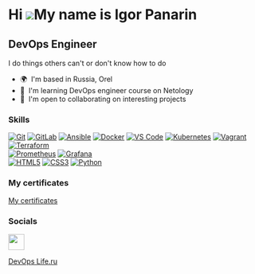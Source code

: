 Hi ![](https://user-images.githubusercontent.com/18350557/176309783-0785949b-9127-417c-8b55-ab5a4333674e.gif)My name is Igor Panarin
====================================================================================================================================

DevOps Engineer
---------------

I do things others can't or don't know how to do

* 🌍  I'm based in Russia, Orel
* 🧠  I'm learning DevOps engineer course on Netology
* 🤝  I'm open to collaborating on interesting projects

### Skills


<p align="left">
<a target="_blank" rel="noopener noreferrer nofollow" href="https://camo.githubusercontent.com/b38b8897560b3731eafccf44bf41f9450b71ec972a7759e0d104402403b51b13/68747470733a2f2f696d672e736869656c64732e696f2f62616467652f4769742d2532334630353033332e7376673f7374796c653d666c61742d737175617265266c6f676f3d676974266c6f676f436f6c6f723d7768697465"><img src="https://camo.githubusercontent.com/b38b8897560b3731eafccf44bf41f9450b71ec972a7759e0d104402403b51b13/68747470733a2f2f696d672e736869656c64732e696f2f62616467652f4769742d2532334630353033332e7376673f7374796c653d666c61742d737175617265266c6f676f3d676974266c6f676f436f6c6f723d7768697465" alt="Git" data-canonical-src="https://img.shields.io/badge/Git-%23F05033.svg?style=flat-square&amp;logo=git&amp;logoColor=white" style="max-width: 100%;"></a>
<a target="_blank" rel="noopener noreferrer nofollow" href="https://camo.githubusercontent.com/35b0a4cb52ffc87fc7c464f9f2527dec988b663d0ae86bf8d542ae5649bd2c9e/68747470733a2f2f696d672e736869656c64732e696f2f62616467652f2d4769744c61622d4643413132313f7374796c653d666c61742d737175617265266c6f676f3d6769746c6162"><img src="https://camo.githubusercontent.com/35b0a4cb52ffc87fc7c464f9f2527dec988b663d0ae86bf8d542ae5649bd2c9e/68747470733a2f2f696d672e736869656c64732e696f2f62616467652f2d4769744c61622d4643413132313f7374796c653d666c61742d737175617265266c6f676f3d6769746c6162" alt="GitLab" data-canonical-src="https://img.shields.io/badge/-GitLab-FCA121?style=flat-square&amp;logo=gitlab" style="max-width: 100%;"></a>
<a target="_blank" rel="noopener noreferrer nofollow" href="https://camo.githubusercontent.com/d181729cd14c46b0f64eada3c78e8f083e7a225ea3c5b6289729d7e800d2ae43/68747470733a2f2f696d672e736869656c64732e696f2f62616467652f416e7369626c652d2532333141313931382e7376673f7374796c653d666c61742d737175617265266c6f676f3d616e7369626c65266c6f676f436f6c6f723d7768697465"><img src="https://camo.githubusercontent.com/d181729cd14c46b0f64eada3c78e8f083e7a225ea3c5b6289729d7e800d2ae43/68747470733a2f2f696d672e736869656c64732e696f2f62616467652f416e7369626c652d2532333141313931382e7376673f7374796c653d666c61742d737175617265266c6f676f3d616e7369626c65266c6f676f436f6c6f723d7768697465" alt="Ansible" data-canonical-src="https://img.shields.io/badge/Ansible-%231A1918.svg?style=flat-square&amp;logo=ansible&amp;logoColor=white" style="max-width: 100%;"></a>
<a target="_blank" rel="noopener noreferrer nofollow" href="https://camo.githubusercontent.com/2becd2d85b75595652cc9c88f64c6e12b92ad902266ec7c1cd684953816b156f/68747470733a2f2f696d672e736869656c64732e696f2f62616467652f446f636b65722d2532333064623765642e7376673f7374796c653d666c61742d737175617265266c6f676f3d646f636b6572266c6f676f436f6c6f723d7768697465"><img src="https://camo.githubusercontent.com/2becd2d85b75595652cc9c88f64c6e12b92ad902266ec7c1cd684953816b156f/68747470733a2f2f696d672e736869656c64732e696f2f62616467652f446f636b65722d2532333064623765642e7376673f7374796c653d666c61742d737175617265266c6f676f3d646f636b6572266c6f676f436f6c6f723d7768697465" alt="Docker" data-canonical-src="https://img.shields.io/badge/Docker-%230db7ed.svg?style=flat-square&amp;logo=docker&amp;logoColor=white" style="max-width: 100%;"></a>
<a target="_blank" rel="noopener noreferrer nofollow" href="https://camo.githubusercontent.com/d99f92b9d51e6322eb14babd4bf1747f04029078b7ab4de6c5a6647c7d8c3147/68747470733a2f2f696d672e736869656c64732e696f2f7374617469632f76313f7374796c653d666c61742d737175617265266d6573736167653d56532b2544302541316f646526636f6c6f723d303037414343266c6f676f3d56697375616c2b53747564696f2b436f6465266c6162656c3d"><img src="https://camo.githubusercontent.com/d99f92b9d51e6322eb14babd4bf1747f04029078b7ab4de6c5a6647c7d8c3147/68747470733a2f2f696d672e736869656c64732e696f2f7374617469632f76313f7374796c653d666c61742d737175617265266d6573736167653d56532b2544302541316f646526636f6c6f723d303037414343266c6f676f3d56697375616c2b53747564696f2b436f6465266c6162656c3d" alt="VS Code" data-canonical-src="https://img.shields.io/static/v1?style=flat-square&amp;message=VS+%D0%A1ode&amp;color=007ACC&amp;logo=Visual+Studio+Code&amp;label=" style="max-width: 100%;"></a>
<a target="_blank" rel="noopener noreferrer nofollow" href="https://camo.githubusercontent.com/be1e60cee35297f52d409953f08be1bb570f950fb6125a9ec3cb630a7a448d6c/68747470733a2f2f696d672e736869656c64732e696f2f62616467652f4b756265726e657465732d2532333332366365352e7376673f7374796c653d666c61742d737175617265266c6f676f3d6b756265726e65746573266c6f676f436f6c6f723d7768697465"><img src="https://camo.githubusercontent.com/be1e60cee35297f52d409953f08be1bb570f950fb6125a9ec3cb630a7a448d6c/68747470733a2f2f696d672e736869656c64732e696f2f62616467652f4b756265726e657465732d2532333332366365352e7376673f7374796c653d666c61742d737175617265266c6f676f3d6b756265726e65746573266c6f676f436f6c6f723d7768697465" alt="Kubernetes" data-canonical-src="https://img.shields.io/badge/Kubernetes-%23326ce5.svg?style=flat-square&amp;logo=kubernetes&amp;logoColor=white" style="max-width: 100%;"></a>
<a target="_blank" rel="noopener noreferrer nofollow" href="https://camo.githubusercontent.com/037ad8df902785d6e7c3227aa4e415462e119b8c54b81edec2da1cd06b9ee8f0/68747470733a2f2f696d672e736869656c64732e696f2f62616467652f56616772616e742d2532333135363346462e7376673f7374796c653d666c61742d737175617265266c6f676f3d76616772616e74266c6f676f436f6c6f723d7768697465"><img src="https://camo.githubusercontent.com/037ad8df902785d6e7c3227aa4e415462e119b8c54b81edec2da1cd06b9ee8f0/68747470733a2f2f696d672e736869656c64732e696f2f62616467652f56616772616e742d2532333135363346462e7376673f7374796c653d666c61742d737175617265266c6f676f3d76616772616e74266c6f676f436f6c6f723d7768697465" alt="Vagrant" data-canonical-src="https://img.shields.io/badge/Vagrant-%231563FF.svg?style=flat-square&amp;logo=vagrant&amp;logoColor=white" style="max-width: 100%;"></a>
<a target="_blank" rel="noopener noreferrer nofollow" href="https://camo.githubusercontent.com/199f5a46c05487d65fde9f348a188ff570dddd2c8ba7605436bc5c1f25bc076d/68747470733a2f2f696d672e736869656c64732e696f2f62616467652f5465727261666f726d2d2532333538333543432e7376673f7374796c653d666c61742d737175617265266c6f676f3d7465727261666f726d266c6f676f436f6c6f723d7768697465"><img src="https://camo.githubusercontent.com/199f5a46c05487d65fde9f348a188ff570dddd2c8ba7605436bc5c1f25bc076d/68747470733a2f2f696d672e736869656c64732e696f2f62616467652f5465727261666f726d2d2532333538333543432e7376673f7374796c653d666c61742d737175617265266c6f676f3d7465727261666f726d266c6f676f436f6c6f723d7768697465" alt="Terraform" data-canonical-src="https://img.shields.io/badge/Terraform-%235835CC.svg?style=flat-square&amp;logo=terraform&amp;logoColor=white" style="max-width: 100%;"></a>
<br>
<a target="_blank" rel="noopener noreferrer nofollow" href="https://camo.githubusercontent.com/c72170395c43e5834553aef32f656243ddcc929595850898ad17c39b63653d36/68747470733a2f2f696d672e736869656c64732e696f2f62616467652f50726f6d6574686575732d4536353232433f7374796c653d666c61742d737175617265266c6f676f3d50726f6d657468657573266c6f676f436f6c6f723d7768697465"><img src="https://camo.githubusercontent.com/c72170395c43e5834553aef32f656243ddcc929595850898ad17c39b63653d36/68747470733a2f2f696d672e736869656c64732e696f2f62616467652f50726f6d6574686575732d4536353232433f7374796c653d666c61742d737175617265266c6f676f3d50726f6d657468657573266c6f676f436f6c6f723d7768697465" alt="Prometheus" data-canonical-src="https://img.shields.io/badge/Prometheus-E6522C?style=flat-square&amp;logo=Prometheus&amp;logoColor=white" style="max-width: 100%;"></a>
<a target="_blank" rel="noopener noreferrer nofollow" href="https://camo.githubusercontent.com/d03391681f6feb218b5e07ca795cdb7d25af34bc0b68fc1fbfe32fb031f1d57c/68747470733a2f2f696d672e736869656c64732e696f2f62616467652f47726166616e612d2532334634363830302e7376673f7374796c653d666c61742d737175617265266c6f676f3d67726166616e61266c6f676f436f6c6f723d7768697465"><img src="https://camo.githubusercontent.com/d03391681f6feb218b5e07ca795cdb7d25af34bc0b68fc1fbfe32fb031f1d57c/68747470733a2f2f696d672e736869656c64732e696f2f62616467652f47726166616e612d2532334634363830302e7376673f7374796c653d666c61742d737175617265266c6f676f3d67726166616e61266c6f676f436f6c6f723d7768697465" alt="Grafana" data-canonical-src="https://img.shields.io/badge/Grafana-%23F46800.svg?style=flat-square&amp;logo=grafana&amp;logoColor=white" style="max-width: 100%;"></a>
<br>
<a target="_blank" rel="noopener noreferrer nofollow" href="https://camo.githubusercontent.com/9a7c8c4ee62739436a191706be9f786a813dc377ce778522da198cb94874dc22/68747470733a2f2f696d672e736869656c64732e696f2f62616467652f2d48544d4c352d2532334534344432373f7374796c653d666c61742d737175617265266c6f676f3d68746d6c35266c6f676f436f6c6f723d666666666666"><img src="https://camo.githubusercontent.com/9a7c8c4ee62739436a191706be9f786a813dc377ce778522da198cb94874dc22/68747470733a2f2f696d672e736869656c64732e696f2f62616467652f2d48544d4c352d2532334534344432373f7374796c653d666c61742d737175617265266c6f676f3d68746d6c35266c6f676f436f6c6f723d666666666666" alt="HTML5" data-canonical-src="https://img.shields.io/badge/-HTML5-%23E44D27?style=flat-square&amp;logo=html5&amp;logoColor=ffffff" style="max-width: 100%;"></a>
<a target="_blank" rel="noopener noreferrer nofollow" href="https://camo.githubusercontent.com/19d98ab99fe0a1a5c00ef27920be3ada8548f2476877db0598960ac2a5f8788d/68747470733a2f2f696d672e736869656c64732e696f2f62616467652f2d435353332d2532333135373242363f7374796c653d666c61742d737175617265266c6f676f3d63737333"><img src="https://camo.githubusercontent.com/19d98ab99fe0a1a5c00ef27920be3ada8548f2476877db0598960ac2a5f8788d/68747470733a2f2f696d672e736869656c64732e696f2f62616467652f2d435353332d2532333135373242363f7374796c653d666c61742d737175617265266c6f676f3d63737333" alt="CSS3" data-canonical-src="https://img.shields.io/badge/-CSS3-%231572B6?style=flat-square&amp;logo=css3" style="max-width: 100%;"></a>
<a target="_blank" rel="noopener noreferrer nofollow" href="https://camo.githubusercontent.com/f5806fb84e803a767dbf4fdd83b6563c3d5fa6623d49728516ed237d8e796842/68747470733a2f2f696d672e736869656c64732e696f2f62616467652f507974686f6e2d3336373041303f7374796c653d666c61742d737175617265266c6f676f3d707974686f6e266c6f676f436f6c6f723d666664643534"><img src="https://camo.githubusercontent.com/f5806fb84e803a767dbf4fdd83b6563c3d5fa6623d49728516ed237d8e796842/68747470733a2f2f696d672e736869656c64732e696f2f62616467652f507974686f6e2d3336373041303f7374796c653d666c61742d737175617265266c6f676f3d707974686f6e266c6f676f436f6c6f723d666664643534" alt="Python" data-canonical-src="https://img.shields.io/badge/Python-3670A0?style=flat-square&amp;logo=python&amp;logoColor=ffdd54" style="max-width: 100%;"></a>
</p>

### My certificates
[My certificates](https://github.com/networksuperman/my_certs/blob/main/README.md)  

### Socials

<p align="left"> <a href="https://www.github.com/networksuperman" target="_blank" rel="noreferrer"><img src="https://raw.githubusercontent.com/danielcranney/readme-generator/main/public/icons/socials/github.svg" width="32" height="32" /></a></p>

[DevOps Life.ru](https://devopslife.ru/)
